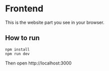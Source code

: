 # Frontend

This is the website part you see in your browser.

## How to run
```
npm install
npm run dev
```

Then open http://localhost:3000
